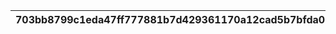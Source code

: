 |703bb8799c1eda47ff777881b7d429361170a12cad5b7bfda0382009cf38e688|2ac9ea1ecd75f0188ff649b083f672d3161fa0da95c833ce8a340a8ded8098dc|3a40205243d41cf2bbcf55fd290d8be6705f00ed486246c16041706d401d9026|6f721581c83575e859f853305ca4ce8f8943467a3a792d11e1faf4010aff4f47|3884f2733ac116fb1ddb45655968b4420b037bf413abeed447aea1696f1119b0|7623a28f35c585751ac4c92e25e0876837dee3e7cc8062527c7f2ba8254493ca|9ef35adb5981eb84e2781a61cfbedb89536b1e194e0a2ab09764a867084604e6|467f739bc3034bd24b5fb7f0afb03366ab992c0abeb13a64662070d3a29d062e|1c53824f6385fe266ee86e0b0577a75e78e0af731f11611ffc76c18802ef24a3|9c260cece096eaf111497cc038f6b96de5c2f26509d9b8443bf6350d01d9a19c|b52b04df01a7e92c270260e6ab03a07201a22514e8638b7790ad5aec1f80b2c9|52949173a788d35096adbff33ec888803b934142997d55c23d9d89315c7f47c8|11260b29827917265c801156b2bb314bcab0d1001d028036a23e6039ab1e72fd|7e97a0034830040a22c186822da99a0696d8ec0cea4fd016022ea86e793ec4b0|bafa862ed9447b207d3455e3b5e96f2befbd23edfdd7e95c4f052de95387d7fa|e2585ad4050fdae08401f35de4bb1ac0cfead1b6abbb2f21dfb4e5db06510314|f4799a499777d06e1af3f0540faea296078aa8d5bb08d2d69ed67e03bdd24c2e|41c9e7fad3e5047faa13d92f6d99ddd96021bdd502ccaf2bb1858305feb75db1|ba7419d1bd395728811c5e6aa319a5db37faace623e6052d066f458cbff102f2|f338158d4c7b7f1065e12b9e44083af3e3f71a70bdc03b06884e42fecbc794ac|3b4b06262eec8d2abcab8532987d7a443044ecd0b6341b36baa79a8b531c1515|
| --- | --- | --- | --- | --- | --- | --- | --- | --- | --- | --- | --- | --- | --- | --- | --- | --- | --- | --- | --- | --- |
